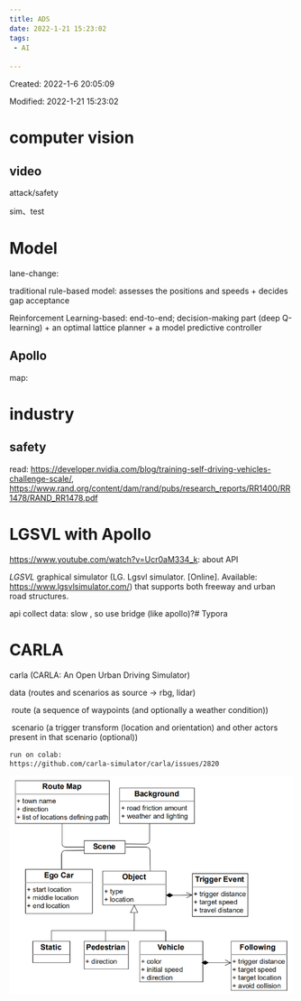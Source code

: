 ```yaml
---
title: ADS
date: 2022-1-21 15:23:02
tags:
 - AI

---
```


Created: 2022-1-6 20:05:09

Modified: 2022-1-21 15:23:02

<!--more-->

# computer vision

## video

attack/safety

sim、test

# Model

lane-change: 

traditional rule-based model: assesses the positions and speeds + decides gap acceptance

Reinforcement Learning-based: end-to-end; decision-making part (deep Q-learning) +  an optimal lattice planner + a model predictive controller

## Apollo

map:

# industry

## safety

read: https://developer.nvidia.com/blog/training-self-driving-vehicles-challenge-scale/, https://www.rand.org/content/dam/rand/pubs/research_reports/RR1400/RR1478/RAND_RR1478.pdf

# LGSVL with  Apollo

https://www.youtube.com/watch?v=Ucr0aM334_k: about API

*LGSVL* graphical simulator (LG. Lgsvl simulator. [Online]. Available: https://www.lgsvlsimulator.com/) that supports both freeway and urban road structures.

api collect data: slow , so use bridge (like apollo)?# Typora

# CARLA

carla (CARLA: An Open Urban Driving Simulator)

data (routes and scenarios as source -> rbg, lidar) 

​    route (a sequence of waypoints (and optionally a weather condition))

​    scenario (a trigger transform (location and orientation) and other actors present in that scenario (optional))

```
run on colab:
https://github.com/carla-simulator/carla/issues/2820
```

![image-20220228161225241](ADS/image-20220228161225241.png)
